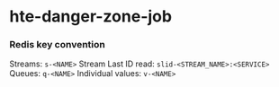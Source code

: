 # hte-danger-zone-job

### Redis key convention

Streams: `s-<NAME>`
Stream Last ID read: `slid-<STREAM_NAME>:<SERVICE>`
Queues: `q-<NAME>`
Individual values: `v-<NAME>`